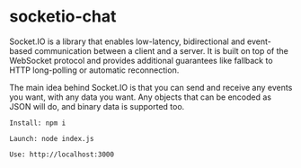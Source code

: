 # socketio-chat


Socket.IO is a library that enables low-latency, 
bidirectional and event-based communication between a client and a server. 
It is built on top of the WebSocket protocol and provides additional guarantees 
like fallback to HTTP long-polling or automatic reconnection.

The main idea behind Socket.IO is that you can send and receive any events you want, 
with any data you want. Any objects that can be encoded as JSON will do, 
and binary data is supported too.


```
Install: npm i 

Launch: node index.js
    
Use: http://localhost:3000
```